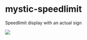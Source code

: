 # mystic-speedlimit
Speedlimit display with an actual sign

![](https://cdn.izmystic.dev/images/8gq3k2no.png)
